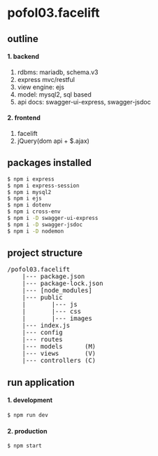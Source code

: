 # pofol03.facelift


## outline
#### 1. backend
1. rdbms: mariadb, schema.v3
2. express mvc/restful
3. view engine: ejs
4. model: mysql2, sql based
5. api docs: swagger-ui-express, swagger-jsdoc
#### 2. frontend
1. facelift
2. jQuery(dom api + $.ajax)


## packages installed
```sh
$ npm i express
$ npm i express-session
$ npm i mysql2 
$ npm i ejs
$ npm i dotenv
$ npm i cross-env
$ npm i -D swagger-ui-express
$ npm i -D swagger-jsdoc
$ npm i -D nodemon
```

## project structure
<pre>
/pofol03.facelift
    |--- package.json
    |--- package-lock.json
    |--- [node_modules]
    |--- public
    |       |--- js
    |       |--- css
    |       |--- images
    |--- index.js
    |--- config
    |--- routes
    |--- models      (M)
    |--- views       (V)
    |--- controllers (C)
</pre>


## run application
#### 1. development
```sh
$ npm run dev
```
#### 2. production
```sh
$ npm start
```
